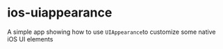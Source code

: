 # ios-uiappearance

A simple app showing how to use `UIAppearance`to customize some native iOS UI elements
